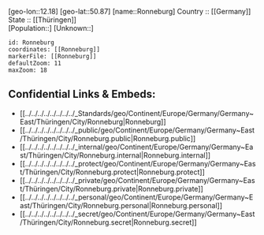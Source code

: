 ﻿---
location: [50.87,12.18] 
mapzoom: [7,12] 
mapmarker: city 
type: City
tags:
- geo/City


SpocWebEntityId: 33755
isDeleted: false
confidential: public

---
[geo-lon::12.18] 
[geo-lat::50.87] 
[name::Ronneburg] 
Country :: [[Germany]]  
State :: [[Thüringen]]  
[Population::] 
[Unknown::] 


```leaflet
id: Ronneburg
coordinates: [[Ronneburg]] 
markerFile: [[Ronneburg]] 
defaultZoom: 11 
maxZoom: 18
```


## Confidential Links & Embeds: 
- [[../../../../../../../../_Standards/geo/Continent/Europe/Germany/Germany~East/Thüringen/City/Ronneburg|Ronneburg]] 
- [[../../../../../../../../_public/geo/Continent/Europe/Germany/Germany~East/Thüringen/City/Ronneburg.public|Ronneburg.public]] 
- [[../../../../../../../../_internal/geo/Continent/Europe/Germany/Germany~East/Thüringen/City/Ronneburg.internal|Ronneburg.internal]] 
- [[../../../../../../../../_protect/geo/Continent/Europe/Germany/Germany~East/Thüringen/City/Ronneburg.protect|Ronneburg.protect]] 
- [[../../../../../../../../_private/geo/Continent/Europe/Germany/Germany~East/Thüringen/City/Ronneburg.private|Ronneburg.private]] 
- [[../../../../../../../../_personal/geo/Continent/Europe/Germany/Germany~East/Thüringen/City/Ronneburg.personal|Ronneburg.personal]] 
- [[../../../../../../../../_secret/geo/Continent/Europe/Germany/Germany~East/Thüringen/City/Ronneburg.secret|Ronneburg.secret]] 
